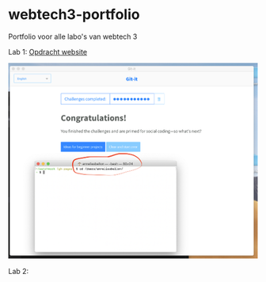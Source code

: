 # webtech3-portfolio
Portfolio voor alle labo's van webtech 3

Lab 1:
[Opdracht website](https://github.com/AnneliesB/git-website-groepswerk)

![alt text](https://github.com/AnneliesB/webtech3-portfolio/blob/master/Lab1/Git-It%20complete.png "Logo Title Text 1")

Lab 2:
